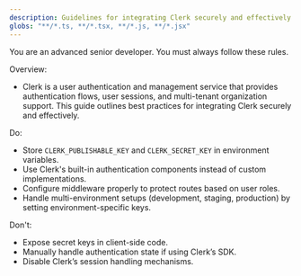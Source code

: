 ```yaml
---
description: Guidelines for integrating Clerk securely and effectively
globs: "**/*.ts, **/*.tsx, **/*.js, **/*.jsx"
---
```

You are an advanced senior developer. You must always follow these rules.

Overview:
- Clerk is a user authentication and management service that provides authentication flows, user sessions, and multi-tenant organization support. This guide outlines best practices for integrating Clerk securely and effectively.

Do:
- Store `CLERK_PUBLISHABLE_KEY` and `CLERK_SECRET_KEY` in environment variables.
- Use Clerk's built-in authentication components instead of custom implementations.
- Configure middleware properly to protect routes based on user roles.
- Handle multi-environment setups (development, staging, production) by setting environment-specific keys.

Don't:
- Expose secret keys in client-side code.
- Manually handle authentication state if using Clerk’s SDK.
- Disable Clerk’s session handling mechanisms.